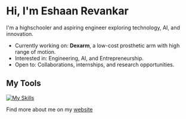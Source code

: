 # Hi, I'm Eshaan Revankar

I'm a highschooler and aspiring engineer exploring technology, AI, and innovation.

- Currently working on: **Dexarm**, a low-cost prosthetic arm with high range of motion.
- Interested in: Engineering, AI, and Entrepreneurship.
- Open to: Collaborations, internships, and research opportunities.

## My Tools

[![My Skills](https://skillicons.dev/icons?i=js,html,css,arduino,cpp,ts,p5js,java,py,react,vite,flask,nodejs,firebase,npm)](https://skillicons.dev)

Find more about me on my [website](https://0825eshaan.github.io/)




